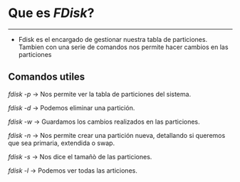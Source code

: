 # Que es *FDisk*?
---

  - Fdisk es el encargado de gestionar nuestra tabla de particiones. Tambien con una serie de comandos nos permite hacer cambios en las particiones

## Comandos utiles 

*fdisk -p* -> Nos permite ver la tabla de particiones del sistema.

*fdisk -d* -> Podemos eliminar una partición.

*fdisk -w* -> Guardamos los cambios realizados en las particiones.

*fdisk -n* -> Nos permite crear una partición nueva, detallando si queremos que sea primaria, extendida o swap. 
     
*fdisk -s* -> Nos dice el tamañò de las particiones.

*fdisk -l* -> Podemos ver todas las articiones.
